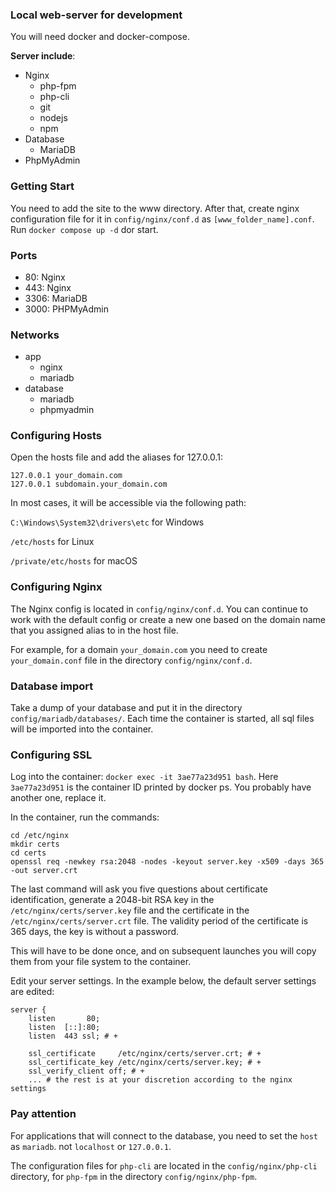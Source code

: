 ### Local web-server for development

You will need docker and docker-compose.

__Server include__:

* Nginx
  * php-fpm
  * php-cli
  * git
  * nodejs
  * npm
* Database
  * MariaDB
* PhpMyAdmin

### Getting Start

You need to add the site to the www directory. After that, create 
nginx configuration file for it in `config/nginx/conf.d` as 
`[www_folder_name].conf`. Run `docker compose up -d` dor start.

### Ports

- 80: Nginx
- 443: Nginx
- 3306: MariaDB
- 3000: PHPMyAdmin

### Networks

- app
  - nginx
  - mariadb
- database
  - mariadb
  - phpmyadmin

### Configuring Hosts

Open the hosts file and add the aliases for 127.0.0.1:

    127.0.0.1 your_domain.com
    127.0.0.1 subdomain.your_domain.com

In most cases, it will be accessible via the following path:

`C:\Windows\System32\drivers\etc` for Windows

`/etc/hosts` for Linux

`/private/etc/hosts` for macOS

### Configuring Nginx

The Nginx config is located in `config/nginx/conf.d`. You can continue to 
work with the default config or create a new one based on the domain name
that you assigned alias to in the host file. 

For example, for a domain `your_domain.com` you need to create 
`your_domain.conf` file in the directory `config/nginx/conf.d`.

### Database import

Take a dump of your database and put it in the directory `config/mariadb/databases/`.
Each time the container is started, all sql files will be imported into 
the container. 

### Configuring SSL

Log into the container: `docker exec -it 3ae77a23d951 bash`. 
Here `3ae77a23d951` is the container ID printed by docker ps. 
You probably have another one, replace it.

In the container, run the commands:

    cd /etc/nginx
    mkdir certs
    cd certs
    openssl req -newkey rsa:2048 -nodes -keyout server.key -x509 -days 365 -out server.crt

The last command will ask you five questions about certificate identification,
generate a 2048-bit RSA key in the `/etc/nginx/certs/server.key` file and 
the certificate in the `/etc/nginx/certs/server.crt` file. The validity 
period of the certificate is 365 days, the key is without a password.

This will have to be done once, and on subsequent launches you will copy 
them from your file system to the container.

Edit your server settings. In the example below, the default server 
settings are edited:

    server {
        listen       80;
        listen  [::]:80;
        listen  443 ssl; # +
    
        ssl_certificate     /etc/nginx/certs/server.crt; # +
        ssl_certificate_key /etc/nginx/certs/server.key; # +
        ssl_verify_client off; # +
        ... # the rest is at your discretion according to the nginx settings

### Pay attention

For applications that will connect to the database, you need to set 
the `host` as `mariadb`. not `localhost` or `127.0.0.1`. 

The configuration files for `php-cli` are located in the `config/nginx/php-cli`
directory, for `php-fpm` in the directory `config/nginx/php-fpm`.
